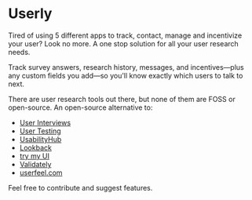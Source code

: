 # Userly

Tired of using 5 different apps to track, contact, manage and incentivize your user? Look no more.
A one stop solution for all your user research needs. 

Track survey answers, research history, messages, and incentives—plus any custom fields you add—so you'll know exactly which users to talk to next.

There are user research tools out there, but none of them are FOSS or open-source.
An open-source alternative to:
- [User Interviews](https://www.userinterviews.com/research-hub)
- [User Testing](https://www.usertesting.com/)
- [UsabilityHub](https://usabilityhub.com/)
- [Lookback](https://lookback.io/)
- [try my UI](https://www.trymyui.com/)
- [Validately](https://validately.com/)
- [userfeel.com](http://userfeel.com/)


Feel free to contribute and suggest features.
